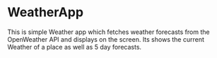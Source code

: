 # WeatherApp
This is simple Weather app which fetches weather forecasts from the OpenWeather API and displays on the screen. Its shows the current Weather of a place as well as 5 day forecasts.
